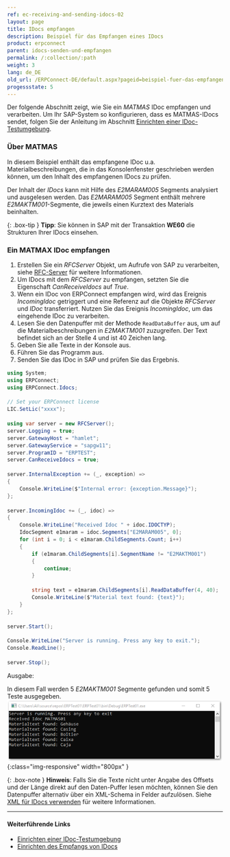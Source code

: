 ```yaml
---
ref: ec-receiving-and-sending-idocs-02
layout: page
title: IDocs empfangen
description: Beispiel für das Empfangen eines IDocs
product: erpconnect
parent: idocs-senden-und-empfangen
permalink: /:collection/:path
weight: 3
lang: de_DE
old_url: /ERPConnect-DE/default.aspx?pageid=beispiel-fuer-das-empfangen-eines-idocs
progessstate: 5
---
```


Der folgende Abschnitt zeigt, wie Sie ein *MATMAS* IDoc empfangen und verarbeiten.
Um Ihr SAP-System so konfigurieren, dass es MATMAS-IDocs sendet, folgen Sie der Anleitung im Abschnitt [Einrichten einer IDoc-Testumgebung](./voraussetzungen#einrichten-einer-idoc-testumgebung).

### Über MATMAS

In diesem Beispiel enthält das empfangene IDoc u.a. Materialbeschreibungen, die in das Konsolenfenster geschrieben werden können, um den Inhalt des empfangenen IDocs zu prüfen. <br>

Der Inhalt der *IDocs* kann mit Hilfe des *E2MARAM005* Segments analysiert und ausgelesen werden.
Das *E2MARAM005* Segment enthält mehrere *E2MAKTM001*-Segmente, die jeweils einen Kurztext des Materials beinhalten.

{: .box-tip }
**Tipp**: Sie können in SAP mit der Transaktion **WE60** die Strukturen Ihrer IDocs einsehen.


### Ein MATMAX IDoc empfangen

1. Erstellen Sie ein *RFCServer* Objekt, um Aufrufe von SAP zu verarbeiten, siehe [RFC-Server](../rfc-server/rfc-server-beispiel) für weitere Informationen.
2. Um IDocs mit dem *RFCServer* zu empfangen, setzten Sie die Eigenschaft *CanReceiveIdocs* auf *True*.  
3. Wenn ein IDoc von ERPConnect empfangen wird, wird das Ereignis *IncomingIdoc* getriggert und eine Referenz auf die Objekte *RFCServer* und *IDoc* transferriert.
Nutzen Sie das Ereignis *IncomingIdoc*, um das eingehende IDoc zu verarbeiten. 
4. Lesen Sie den Datenpuffer mit der Methode `ReadDataBuffer` aus, um auf die Materialbeschreibungen in *E2MAKTM001* zuzugreifen. 
Der Text befindet sich an der Stelle 4 und ist 40 Zeichen lang.<br>
5. Geben Sie alle Texte in der Konsole aus.
6. Führen Sie das Programm aus.
7. Senden Sie das IDoc in SAP und prüfen Sie das Ergebnis. 

```csharp
using System;
using ERPConnect;
using ERPConnect.Idocs;

// Set your ERPConnect license
LIC.SetLic("xxxx");

using var server = new RFCServer();
server.Logging = true;
server.GatewayHost = "hamlet";
server.GatewayService = "sapgw11";
server.ProgramID = "ERPTEST";
server.CanReceiveIdocs = true;

server.InternalException += (_, exception) =>
{
    Console.WriteLine($"Internal error: {exception.Message}");
};

server.IncomingIdoc += (_, idoc) =>
{
    Console.WriteLine("Received Idoc " + idoc.IDOCTYP);
    IdocSegment e1maram = idoc.Segments["E2MARAM005", 0];
    for (int i = 0; i < e1maram.ChildSegments.Count; i++)
    {
        if (e1maram.ChildSegments[i].SegmentName != "E2MAKTM001")
        {
            continue;
        }

        string text = e1maram.ChildSegments[i].ReadDataBuffer(4, 40);
        Console.WriteLine($"Material text found: {text}");
    }
};

server.Start();

Console.WriteLine("Server is running. Press any key to exit.");
Console.ReadLine();

server.Stop();
```

Ausgabe:

In diesem Fall werden 5 *E2MAKTM001* Segmente gefunden und somit 5 Teste ausgegeben. <br>
![SAP-Receive-IDoc](/img/content/SAP-Receive-IDoc.png){:class="img-responsive" width="800px" }


{: .box-note }
**Hinweis**: Falls Sie die Texte nicht unter Angabe des Offsets und der Länge direkt auf den Daten-Puffer lesen möchten, können Sie den Datenpuffer alternativ über ein XML-Schema in Felder aufzulösen. 
Siehe [XML für IDocs verwenden](../idocs-senden-und-empfangen/idocs-als-xml-verarbeiten) für weitere Informationen. 

*****
#### Weiterführende Links
- [Einrichten einer IDoc-Testumgebung](./voraussetzungen#einrichten-einer-idoc-testumgebung)
- [Einrichten des Empfangs von IDocs](./voraussetzungen#einrichten-des-empfangs-von-idocs)


<!---

<details>
<summary>[VB]</summary>
{% highlight visualbasic %}
Dim WithEvents s As RFCServer = New RFCServer 
  
Sub Main() 
   ' define server object and start 
   s.GatewayHost = "hamlet" 
   s.GatewayService = "sapgw11" 
   s.ProgramID = "ERPCONNECT" 
   s.CanReceiveIdocs = True 
   s.Start() 
  
   Console.WriteLine( _ "Server is running. Press any key to exit.") 
   Console.ReadLine() 
   s.Stop() 
End Sub
{% endhighlight %}
</details>

<details>
<summary>[VB]</summary>
{% highlight visualbasic %}
Private Sub s_IncomingIdoc(ByVal Sender As _ 
   ERPConnect.RFCServer, _ 
   ByVal idoc As ERPConnect.Idocs.Idoc) Handles s.IncomingIdoc 
  
   Console.WriteLine("Received Idoc " + idoc.IDOCTYP) 
   Dim e2maram As IdocSegment = idoc.Segments("E2MARAM005", 0) 
   Dim i As Integer For i = 0 To e2maram.ChildSegments.Count - 1 
      If e2maram.ChildSegments(i).SegmentName = "E2MAKTM001" Then 
         Console.WriteLine("Materialtext found: " & _ 
         e2maram.ChildSegments(i).ReadDataBuffer(4, 40)) 
      End If 
   Next i 
End Sub
{% endhighlight %}
</details>
-->